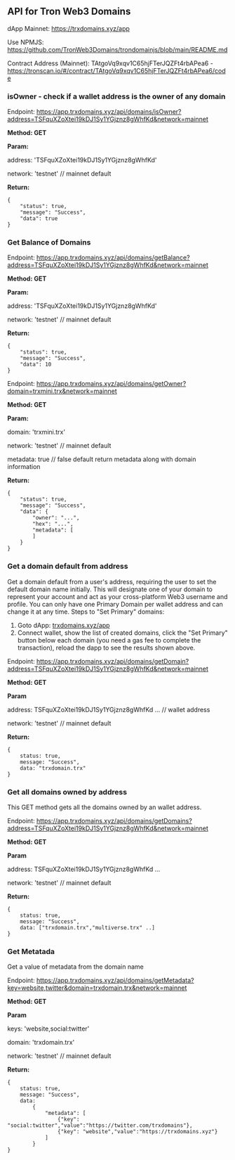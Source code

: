 ## API for Tron Web3 Domains

dApp Mainnet: https://trxdomains.xyz/app

Use NPMJS: https://github.com/TronWeb3Domains/trondomainjs/blob/main/README.md

Contract Address (Mainnet): TAtgoVq9xqv1C65hjFTerJQZFt4rbAPea6 - https://tronscan.io/#/contract/TAtgoVq9xqv1C65hjFTerJQZFt4rbAPea6/code

### isOwner - check if a wallet address is the owner of any domain

Endpoint: https://app.trxdomains.xyz/api/domains/isOwner?address=TSFquXZoXtei19kDJ1Sy1YGjznz8gWhfKd&network=mainnet

**Method: GET**

**Param:**

address: 'TSFquXZoXtei19kDJ1Sy1YGjznz8gWhfKd'

network: 'testnet' // mainnet default

**Return:** 
```
{
    "status": true,
    "message": "Success",
    "data": true
}
```


### Get Balance of Domains

Endpoint: https://app.trxdomains.xyz/api/domains/getBalance?address=TSFquXZoXtei19kDJ1Sy1YGjznz8gWhfKd&network=mainnet

**Method: GET**

**Param:**

address: 'TSFquXZoXtei19kDJ1Sy1YGjznz8gWhfKd'

network: 'testnet' // mainnet default

**Return:** 
```
{
    "status": true,
    "message": "Success",
    "data": 10
}
```

Endpoint: https://app.trxdomains.xyz/api/domains/getOwner?domain=trxmini.trx&network=mainnet

**Method: GET**

**Param:**

domain: 'trxmini.trx'

network: 'testnet' // mainnet default

metadata: true // false default return metadata along with domain information

**Return:** 
```
{
    "status": true,
    "message": "Success",
    "data": { 
        "owner": "...",
        "hex": "...",
        "metadata": [
        ]
    }
}
```
### Get a domain default from address
Get a domain default from a user's address, requiring the user to set the default domain name initially.
This will designate one of your domain to represent your account and act as your cross-platform Web3 username and profile. You can only have one Primary Domain per wallet address and can change it at any time. Steps to "Set Primary" domains:
1. Goto dApp: [trxdomains.xyz/app](https://trxdomains.xyz/app)
2. Connect wallet, show the list of created domains, click the "Set Primary" button below each domain (you need a gas fee to complete the transaction), reload the dapp to see the results shown above.

Endpoint: https://app.trxdomains.xyz/api/domains/getDomain?address=TSFquXZoXtei19kDJ1Sy1YGjznz8gWhfKd&network=mainnet

**Method: GET**

**Param**

address: TSFquXZoXtei19kDJ1Sy1YGjznz8gWhfKd ... // wallet address

network: 'testnet' // mainnet default

**Return:** 
```
{
    status: true,
    message: "Success",
    data: "trxdomain.trx"
}
```

### Get all domains owned by address
This GET method gets all the domains owned by an wallet address.

Endpoint: https://app.trxdomains.xyz/api/domains/getDomains?address=TSFquXZoXtei19kDJ1Sy1YGjznz8gWhfKd&network=mainnet

**Method: GET**

**Param**

address: TSFquXZoXtei19kDJ1Sy1YGjznz8gWhfKd ...

network: 'testnet' // mainnet default

**Return:** 
```
{
    status: true,
    message: "Success",
    data: ["trxdomain.trx","multiverse.trx" ..]
}
```


### Get Metatada
Get a value of metadata from the domain name

Endpoint: https://app.trxdomains.xyz/api/domains/getMetadata?key=website,twitter&domain=trxdomain.trx&network=mainnet

**Method: GET**

**Param**

keys: 'website,social:twitter'

domain: 'trxdomain.trx'

network: 'testnet' // mainnet default

**Return:** 
```
{
    status: true,
    message: "Success",
    data:
        { 
            "metadata": [
                {"key": "social:twitter","value":"https://twitter.com/trxdomains"},
                {"key": "website","value":"https://trxdomains.xyz"}
            ]
        }
}
```


